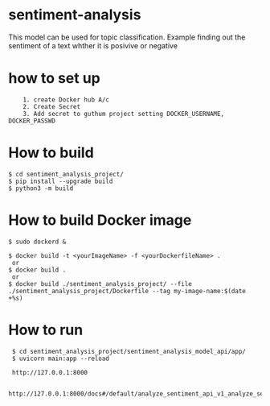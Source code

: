 # sentiment-analysis
This model can be used for topic classification. Example finding out the sentiment of a text whther it is posivive or negative

# how to set up 
```
    1. create Docker hub A/c
    2. Create Secret
    3. Add secret to guthum project setting DOCKER_USERNAME, DOCKER_PASSWD
```

# How to build
```
$ cd sentiment_analysis_project/
$ pip install --upgrade build
$ python3 -m build

```

# How to build Docker image 
```
$ sudo dockerd &
 
$ docker build -t <yourImageName> -f <yourDockerfileName> .
 or 
$ docker build .
 or 
$ docker build ./sentiment_analysis_project/ --file ./sentiment_analysis_project/Dockerfile --tag my-image-name:$(date +%s) 

```

# How to run 
```
 $ cd sentiment_analysis_project/sentiment_analysis_model_api/app/
 $ uvicorn main:app --reload

 http://127.0.0.1:8000

 http://127.0.0.1:8000/docs#/default/analyze_sentiment_api_v1_analyze_sentiment__post

```